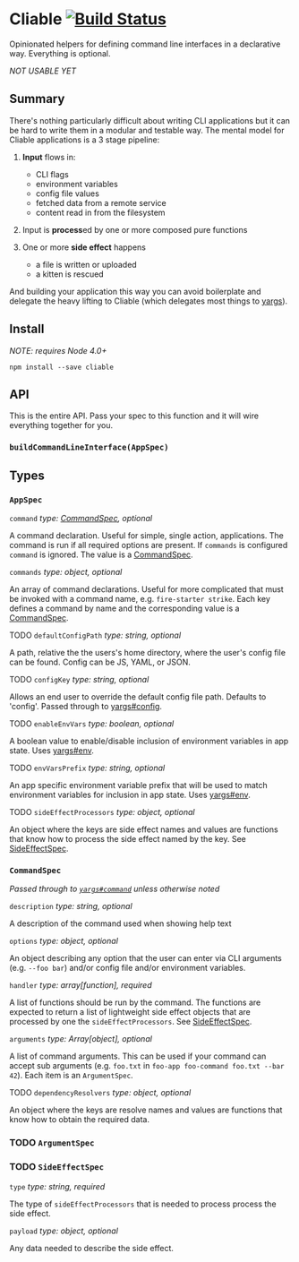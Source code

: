 # Cliable [![Build Status](https://travis-ci.org/possibilities/cliable.svg?branch=master)](https://travis-ci.org/possibilities/cliable)

Opinionated helpers for defining command line interfaces in a declarative way. Everything is optional.

_NOT USABLE YET_

## Summary

There's nothing particularly difficult about writing CLI applications but it can be hard to write them in a modular and testable way. The mental model for Cliable applications is a 3 stage pipeline:

1. **Input** flows in:
    - CLI flags
    - environment variables
    - config file values
    - fetched data from a remote service
    - content read in from the filesystem

1. Input is **process**ed by one or more composed pure functions

1. One or more **side effect** happens

    - a file is written or uploaded
    - a kitten is rescued

And building your application this way you can avoid boilerplate and delegate the heavy lifting to Cliable (which delegates most things to [yargs]()).

## Install

_NOTE: requires Node 4.0+_

```
npm install --save cliable
```

## API

This is the entire API. Pass your spec to this function and it will wire everything together for you.

### `buildCommandLineInterface(AppSpec)`

## Types

### `AppSpec`

`command` _type: [CommandSpec](#commandspec), optional_

  A command declaration. Useful for simple, single action, applications. The command is run if all required options are present. If `commands` is configured `command` is ignored. The value is a [CommandSpec](#commandspec).

`commands` _type: object, optional_

  An array of command declarations. Useful for more complicated that must be invoked with a command name, e.g. `fire-starter strike`. Each key defines a command by name and the corresponding value is a [CommandSpec](#commandspec).

TODO `defaultConfigPath` _type: string, optional_

  A path, relative the the users's home directory, where the user's config file can be found. Config can be JS, YAML, or JSON.

TODO `configKey` _type: string, optional_

  Allows an end user to override the default config file path. Defaults to 'config'. Passed through to [yargs#config](https://github.com/yargs/yargs#config).

TODO `enableEnvVars` _type: boolean, optional_

  A boolean value to enable/disable inclusion of environment variables in app state. Uses [yargs#env](https://github.com/yargs/yargs#envprefix).

TODO `envVarsPrefix` _type: string, optional_

  An app specific environment variable prefix that will be used to match environment variables for inclusion in app state. Uses [yargs#env](https://github.com/yargs/yargs#envprefix).

TODO `sideEffectProcessors` _type: object, optional_

  An object where the keys are side effect names and values are functions that know how to process the side effect named by the key. See [SideEffectSpec](#sideeffectspec).

### `CommandSpec`

_Passed through to [`yargs#command`](https://github.com/yargs/yargs#commandcmd-desc-builder-handler) unless otherwise noted_

`description` _type: string, optional_

  A description of the command used when showing help text

`options` _type: object, optional_

  An object describing any option that the user can enter via CLI arguments (e.g. `--foo bar`) and/or config file and/or environment variables.

`handler` _type: array[function], required_

  A list of functions should be run by the command. The functions are expected to return a list of lightweight side effect objects that are processed by one the `sideEffectProcessors`. See [SideEffectSpec](#sideeffectspec).

`arguments` _type: Array[object], optional_

  A list of command arguments. This can be used if your command can accept sub arguments (e.g. `foo.txt` in `foo-app foo-command foo.txt --bar 42`). Each item is an `ArgumentSpec`.

TODO `dependencyResolvers` _type: object, optional_

  An object where the keys are resolve names and values are functions that know how to obtain the required data.

### TODO `ArgumentSpec`

### TODO `SideEffectSpec`

`type` _type: string, required_

The type of `sideEffectProcessors` that is needed to process process the side effect.

`payload` _type: object, optional_

Any data needed to describe the side effect.

